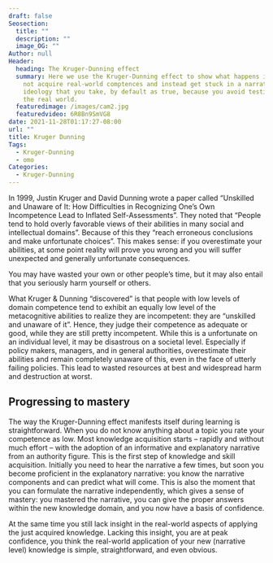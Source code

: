 ```yaml
---
draft: false
Seosection:
  title: ""
  description: ""
  image_OG: ""
Author: null
Header:
  heading: The Kruger-Dunning effect
  summary: Here we use the Kruger-Dunning effect to show what happens if you do
    not acquire real-world comptences and instead get stuck in a narrative or
    ideology that you take, by default as true, because you avoid testing it in
    the real world.
  featuredimage: /images/cam2.jpg
  featuredvideo: 6R8Bn9SmVG8
date: 2021-11-28T01:17:27-08:00
url: ""
title: Kruger Dunning
Tags:
  - Kruger-Dunning
  - omo
Categories:
  - Kruger-Dunning
---
```

In 1999, Justin Kruger and David Dunning wrote a paper called “Unskilled and Unaware of It: How Difficulties in Recognizing One’s Own Incompetence Lead to Inflated Self-Assessments”. They noted that “People tend to hold overly favorable views of their abilities in many social and intellectual domains”. Because of this they “reach erroneous conclusions and make unfortunate choices”. This makes sense: if you overestimate your abilities, at some point reality will prove you wrong and you will suffer unexpected and generally unfortunate consequences.

You may have wasted your own or other people’s time, but it may also entail that you seriously harm yourself or others.

What Kruger & Dunning “discovered” is that people with low levels of domain competence tend to exhibit an equally low level of the metacognitive abilities to realize they are incompetent: they are “unskilled and unaware of it”. Hence, they judge their competence as adequate or good, while they are still pretty incompetent. While this is a unfortunate on an individual level, it may be disastrous on a societal level. Especially if policy makers, managers, and in general authorities, overestimate their abilities and remain completely unaware of this, even in the face of utterly failing policies. This lead to wasted resources at best and widespread harm and destruction at worst.

## Progressing to mastery
The way the Kruger-Dunning effect manifests itself during learning is straightforward. When you do not know anything about a topic you rate your competence as low. Most knowledge acquisition starts – rapidly and without much effort – with the adoption of an informative and explanatory narrative from an authority figure. This is the first step of knowledge and skill acquisition. Initially you need to hear the narrative a few times, but soon you become proficient in the explanatory narrative: you know the narrative components and can predict what will come. This is also the moment that you can formulate the narrative independently, which gives a sense of mastery: you mastered the narrative, you can give the proper answers within the new knowledge domain, and you now have a basis of confidence.

At the same time you still lack insight in the real-world aspects of applying the just acquired knowledge. Lacking this insight, you are at peak confidence, you think the real-world application of your new (narrative level) knowledge is simple, straightforward, and even obvious.
